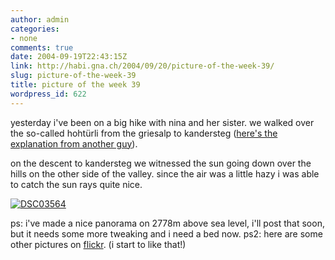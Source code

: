 ```yaml
---
author: admin
categories:
- none
comments: true
date: 2004-09-19T22:43:15Z
link: http://habi.gna.ch/2004/09/20/picture-of-the-week-39/
slug: picture-of-the-week-39
title: picture of the week 39
wordpress_id: 622
---
```


yesterday i've been on a big hike with nina and her sister. we walked over the so-called hohtürli from the griesalp to kandersteg ([here's the explanation from another guy](http://members.aol.com/HokieHokieHi/)).

on the descent to kandersteg we witnessed the sun going down over the hills on the other side of the valley. since the air was a little hazy i was able to catch the sun rays quite nice.

[![DSC03564](http://habi.gna.ch/blog/images/DSC03564-tm.jpg)](http://habi.gna.ch/blog/images/DSC03564.JPG)

ps: i've made a nice panorama on 2778m above sea level, i'll post that soon, but it needs some more tweaking and i need a bed now.
ps2: here are some other pictures on [flickr](http://www.flickr.com/photos/habi/sets/12071/). (i start to like that!)
